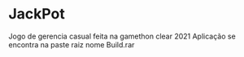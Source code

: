 # JackPot
Jogo de gerencia casual feita na gamethon clear 2021
Aplicação se encontra na paste raiz nome Build.rar

